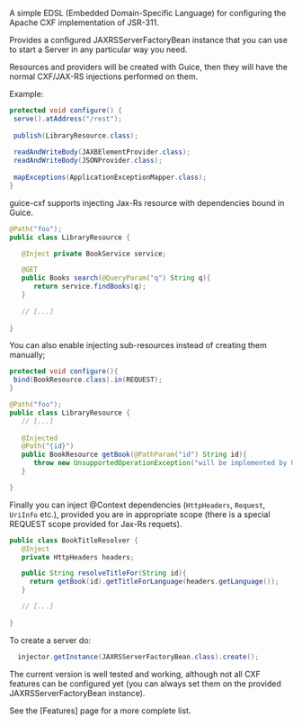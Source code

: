 A simple EDSL (Embedded Domain-Specific Language) for configuring the Apache CXF implementation of JSR-311.

Provides a configured JAXRSServerFactoryBean instance that you can use to start a Server in any particular way you need.

Resources and providers will be created with Guice, then they will have the normal CXF/JAX-RS injections performed on them.

Example:
```java
protected void configure() {		 
 serve().atAddress("/rest");
  
 publish(LibraryResource.class);
  
 readAndWriteBody(JAXBElementProvider.class);
 readAndWriteBody(JSONProvider.class);
 
 mapExceptions(ApplicationExceptionMapper.class);
}
```

guice-cxf supports injecting Jax-Rs resource with dependencies bound in Guice.
```java
@Path("foo");
public class LibraryResource {

   @Inject private BookService service;

   @GET
   public Books search(@QueryParam("q") String q){
      return service.findBooks(q);
   }
   
   // [...]
   
}
```

You can also enable injecting sub-resources instead of creating them manually;

```java
protected void configure(){
 bind(BookResource.class).in(REQUEST);
}
```
```java
@Path("foo");
public class LibraryResource {
   // [...]
   
   @Injected
   @Path("{id}")
   public BookResource getBook(@PathParam("id") String id){
      throw new UnsupportedOperationException("will be implemented by Guice");
   }

}
```

Finally you can inject @Context dependencies (`HttpHeaders`, `Request`, `UriInfo` etc.), provided you are in appropriate scope (there is a special REQUEST scope provided for Jax-Rs requets).

```java
public class BookTitleResolver {
   @Inject
   private HttpHeaders headers;

   public String resolveTitleFor(String id){
     return getBook(id).getTitleForLanguage(headers.getLanguage());
   }

   // [...]
  
}
```

To create a server do:

```java
  injector.getInstance(JAXRSServerFactoryBean.class).create();
```

The current version is well tested and working, although not all CXF features can be configured yet (you can always set them on the provided JAXRSServerFactoryBean instance).

See the [Features] page for a more complete list.
